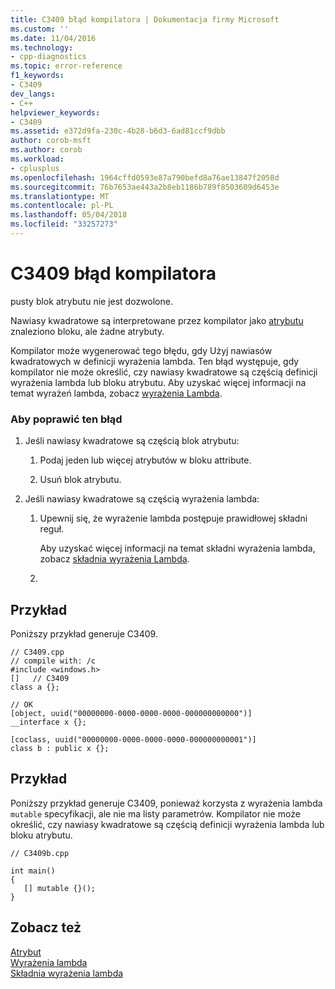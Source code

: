 ```yaml
---
title: C3409 błąd kompilatora | Dokumentacja firmy Microsoft
ms.custom: ''
ms.date: 11/04/2016
ms.technology:
- cpp-diagnostics
ms.topic: error-reference
f1_keywords:
- C3409
dev_langs:
- C++
helpviewer_keywords:
- C3409
ms.assetid: e372d9fa-230c-4b28-b6d3-6ad81ccf9dbb
author: corob-msft
ms.author: corob
ms.workload:
- cplusplus
ms.openlocfilehash: 1964cffd0593e87a790befd8a76ae13847f2058d
ms.sourcegitcommit: 76b7653ae443a2b8eb1186b789f8503609d6453e
ms.translationtype: MT
ms.contentlocale: pl-PL
ms.lasthandoff: 05/04/2018
ms.locfileid: "33257273"
---
```

# <a name="compiler-error-c3409"></a>C3409 błąd kompilatora
pusty blok atrybutu nie jest dozwolone.  
  
 Nawiasy kwadratowe są interpretowane przez kompilator jako [atrybutu](../../windows/cpp-attributes-reference.md) znaleziono bloku, ale żadne atrybuty.  
  
 Kompilator może wygenerować tego błędu, gdy Użyj nawiasów kwadratowych w definicji wyrażenia lambda. Ten błąd występuje, gdy kompilator nie może określić, czy nawiasy kwadratowe są częścią definicji wyrażenia lambda lub bloku atrybutu. Aby uzyskać więcej informacji na temat wyrażeń lambda, zobacz [wyrażenia Lambda](../../cpp/lambda-expressions-in-cpp.md).  
  
### <a name="to-correct-this-error"></a>Aby poprawić ten błąd  
  
1.  Jeśli nawiasy kwadratowe są częścią blok atrybutu:  
  
    1.  Podaj jeden lub więcej atrybutów w bloku attribute.  
  
    2.  Usuń blok atrybutu.  
  
2.  Jeśli nawiasy kwadratowe są częścią wyrażenia lambda:  
  
    1.  Upewnij się, że wyrażenie lambda postępuje prawidłowej składni reguł.  
  
         Aby uzyskać więcej informacji na temat składni wyrażenia lambda, zobacz [składnia wyrażenia Lambda](../../cpp/lambda-expression-syntax.md).  
  
    2.  
  
## <a name="example"></a>Przykład  
 Poniższy przykład generuje C3409.  
  
```  
// C3409.cpp  
// compile with: /c  
#include <windows.h>  
[]   // C3409  
class a {};  
  
// OK  
[object, uuid("00000000-0000-0000-0000-000000000000")]  
__interface x {};  
  
[coclass, uuid("00000000-0000-0000-0000-000000000001")]  
class b : public x {};  
```  
  
## <a name="example"></a>Przykład  
 Poniższy przykład generuje C3409, ponieważ korzysta z wyrażenia lambda `mutable` specyfikacji, ale nie ma listy parametrów. Kompilator nie może określić, czy nawiasy kwadratowe są częścią definicji wyrażenia lambda lub bloku atrybutu.  
  
```  
// C3409b.cpp  
  
int main()  
{  
   [] mutable {}();  
}  
```  
  
## <a name="see-also"></a>Zobacz też  
 [Atrybut](../../windows/cpp-attributes-reference.md)   
 [Wyrażenia lambda](../../cpp/lambda-expressions-in-cpp.md)   
 [Składnia wyrażenia lambda](../../cpp/lambda-expression-syntax.md)